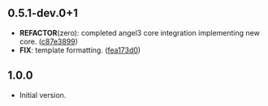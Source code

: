 ## 0.5.1-dev.0+1

 - **REFACTOR**(zero): completed angel3 core integration implementing new core. ([c87e3899](https://github.com/protevus/platform/commit/c87e389945b79bfdc0a3d3cf61f2040e2ce8f607))
 - **FIX**: template formatting. ([fea173d0](https://github.com/protevus/platform/commit/fea173d025608bb482120a45599a4538e667d3ac))

## 1.0.0

- Initial version.
